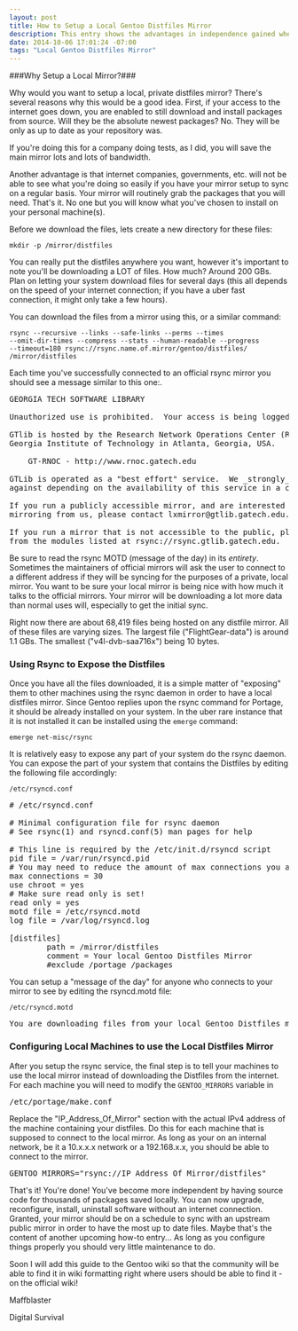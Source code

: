 ```yaml
---
layout: post
title: How to Setup a Local Gentoo Distfiles Mirror
description: This entry shows the advantages in independence gained when having files locally instead of relying on the internet for source files.
date: 2014-10-06 17:01:24 -07:00
tags: "Local Gentoo Distfiles Mirror"
---
```

###Why Setup a Local Mirror?###

Why would you want to setup a local, private distfiles mirror? There's several reasons why this would be a good idea. First, if your access to the internet goes down, you are enabled to still download and install packages from source. Will they be the absolute newest packages? No. They will be only as up to date as your repository was.

If you're doing this for a company doing tests, as I did, you will save the main mirror lots and lots of bandwidth.

Another advantage is that internet companies, governments, etc. will not be able to see what you're doing so easily if you have your mirror setup to sync on a regular basis. Your mirror will routinely grab the packages that you will need. That's it. No one but you will know what you've chosen to install on your personal machine(s).

Before we download the files, lets create a new directory for these files:

<code>mkdir -p /mirror/distfiles</code>

You can really put the distfiles anywhere you want, however it's important to note you'll be downloading a LOT of files. How much? Around 200 GBs. Plan on letting your system download files for several days (this all depends on the speed of your internet connection; if you have a uber fast connection, it might only take a few hours).

You can download the files from a mirror using this, or a similar command:

<code>rsync --recursive --links --safe-links --perms --times --omit-dir-times --compress --stats --human-readable --progress --timeout=180 rsync://rsync.name.of.mirror/gentoo/distfiles/ /mirror/distfiles</code>


Each time you've successfully connected to an official rsync mirror you should see a message similar to this one:.

<pre>
GEORGIA TECH SOFTWARE LIBRARY

Unauthorized use is prohibited.  Your access is being logged.

GTlib is hosted by the Research Network Operations Center (RNOC) at the
Georgia Institute of Technology in Atlanta, Georgia, USA.

    GT-RNOC - http://www.rnoc.gatech.edu

GTLib is operated as a "best effort" service.  We _strongly_ recommend
against depending on the availability of this service in a critical context.

If you run a publicly accessible mirror, and are interested in
mirroring from us, please contact lxmirror@gtlib.gatech.edu.

If you run a mirror that is not accessible to the public, please mirror
from the modules listed at rsync://rsync.gtlib.gatech.edu.
</pre>

Be sure to read the rsync MOTD (message of the day) in its *entirety*. Sometimes the maintainers of official mirrors will ask the user to connect to a different address if they will be syncing for the purposes of a private, local mirror. You want to be sure your local mirror is being nice with how much it talks to the official mirrors. Your mirror will be downloading a lot more data than normal uses will, especially to get the initial sync.

Right now there are about 68,419 files being hosted on any distfile mirror. All of these files are varying sizes. The largest file ("FlightGear-data") is around 1.1 GBs. The smallest ("v4l-dvb-saa716x") being 10 bytes.

### Using Rsync to Expose the Distfiles ###

Once you have all the files downloaded, it is a simple matter of "exposing" them to other machines using the rsync daemon in order to have a local distfiles mirror. Since Gentoo replies upon the rsync command for Portage, it should be already installed on your system. In the uber rare instance that it is not installed it can be installed using the <code>emerge</code> command:

<code>emerge net-misc/rsync</code>

It is relatively easy to expose any part of your system do the rsync daemon. You can expose the part of your system that contains the Distfiles by editing the following file accordingly:

<code>/etc/rsyncd.conf</code>

<pre>
# /etc/rsyncd.conf

# Minimal configuration file for rsync daemon
# See rsync(1) and rsyncd.conf(5) man pages for help

# This line is required by the /etc/init.d/rsyncd script
pid file = /var/run/rsyncd.pid
# You may need to reduce the amount of max connections you allow depending on the speed of your network and your mirror's hardware.
max connections = 30
use chroot = yes
# Make sure read only is set!
read only = yes
motd file = /etc/rsyncd.motd
log file = /var/log/rsyncd.log

[distfiles]
        path = /mirror/distfiles
        comment = Your local Gentoo Distfiles Mirror
        #exclude /portage /packages
</pre>

You can setup a "message of the day" for anyone who connects to your mirror to see by editing the rsyncd.motd file:

<code>/etc/rsyncd.motd</code>

<pre>
You are downloading files from your local Gentoo Distfiles mirror!
</pre>

### Configuring Local Machines to use the Local Distfiles Mirror ###

After you setup the rsync service, the final step is to tell your machines to use the local mirror instead of downloading the Distfiles from the internet. For each machine you will need to modify the <code>GENTOO_MIRRORS</code> variable in <pre>/etc/portage/make.conf</pre>

Replace the "IP_Address_Of_Mirror" section with the actual IPv4 address of the machine containing your distfiles. Do this for each machine that is supposed to connect to the local mirror. As long as your on an internal network, be it a 10.x.x.x network or a 192.168.x.x, you should be able to connect to the mirror.

<pre>
GENTOO_MIRRORS="rsync://IP_Address_Of_Mirror/distfiles"
</pre>

That's it! You're done! You've become more independent by having source code for thousands of packages saved locally. You can now upgrade, reconfigure, install, uninstall software without an internet connection. Granted, your mirror should be on a schedule to sync with an upstream public mirror in order to have the most up to date files. Maybe that's the content of another upcoming how-to entry... As long as you configure things properly you should very little maintenance to do.

Soon I will add this guide to the Gentoo wiki so that the community will be able to find it in wiki formatting right where users should be able to find it - on the official wiki!

Maffblaster

Digital Survival